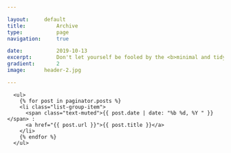 ```yaml
---

layout:		default
title:  		Archive
type:			page
navigation: 	true

date:   		2019-10-13
excerpt: 		Don't let yourself be fooled by the <b>minimal and tidy overall appearance</b> of this theme — <i>you might be surprised what's included</i>.
gradient: 		2
image: 		header-2.jpg

---
```


      <ul>
        {% for post in paginator.posts %}
        <li class="list-group-item">
          <span class="text-muted">{{ post.date | date: "%b %d, %Y " }}</span> :
          <a href="{{ post.url }}">{{ post.title }}</a>
        </li>
        {% endfor %}
      </ul>

